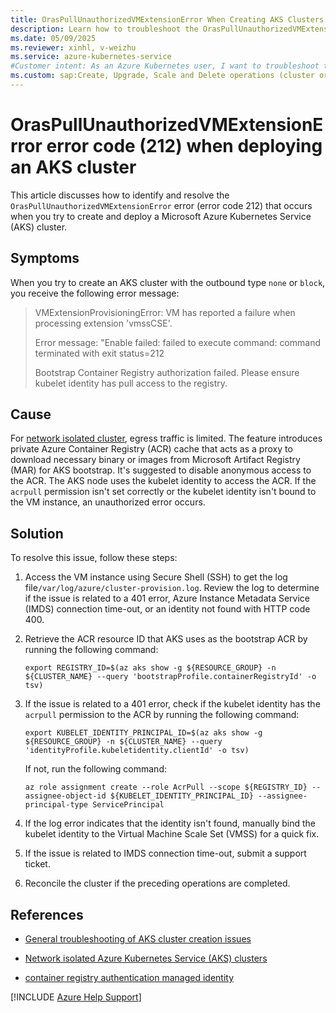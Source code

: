 ```yaml
---
title: OrasPullUnauthorizedVMExtensionError When Creating AKS Clusters
description: Learn how to troubleshoot the OrasPullUnauthorizedVMExtensionError error (212) when you try to create and deploy an Azure Kubernetes Service (AKS) cluster.
ms.date: 05/09/2025
ms.reviewer: xinhl, v-weizhu
ms.service: azure-kubernetes-service
#Customer intent: As an Azure Kubernetes user, I want to troubleshoot the OrasPullUnauthorizedVMExtensionError error code (OrasPullUnauthorizedVMExtensionError (212)) so that I can successfully create and deploy an Azure Kubernetes Service (AKS) cluster.
ms.custom: sap:Create, Upgrade, Scale and Delete operations (cluster or nodepool)
---
```

# OrasPullUnauthorizedVMExtensionError error code (212) when deploying an AKS cluster

This article discusses how to identify and resolve the `OrasPullUnauthorizedVMExtensionError` error (error code 212) that occurs when you try to create and deploy a Microsoft Azure Kubernetes Service (AKS) cluster.

## Symptoms

When you try to create an AKS cluster with the outbound type `none` or `block`, you receive the following error message:

> VMExtensionProvisioningError: VM has reported a failure when processing extension 'vmssCSE'.
>
> Error message: "Enable failed: failed to execute command: command terminated with exit status=212
>
> Bootstrap Container Registry authorization failed. Please ensure kubelet identity has pull access to the registry.

## Cause

For [network isolated cluster](/azure/aks/concepts-network-isolated), egress traffic is limited. The feature introduces private Azure Container Registry (ACR) cache that acts as a proxy to download necessary binary or images from Microsoft Artifact Registry (MAR) for AKS bootstrap. It's suggested to disable anonymous access to the ACR. The AKS node uses the kubelet identity to access the ACR. If the `acrpull` permission isn't set correctly or the kubelet identity isn't bound to the VM instance, an unauthorized error occurs.

## Solution

To resolve this issue, follow these steps:

1. Access the VM instance using Secure Shell (SSH) to get the log file`/var/log/azure/cluster-provision.log`. Review the log to determine if the issue is related to a 401 error, Azure Instance Metadata Service (IMDS) connection time-out, or an identity not found with HTTP code 400.

2. Retrieve the ACR resource ID that AKS uses as the bootstrap ACR by running the following command:

    ```console
    export REGISTRY_ID=$(az aks show -g ${RESOURCE_GROUP} -n ${CLUSTER_NAME} --query 'bootstrapProfile.containerRegistryId' -o tsv)
    ```

3. If the issue is related to a 401 error, check if the kubelet identity has the `acrpull` permission to the ACR by running the following command:

    ```console
    export KUBELET_IDENTITY_PRINCIPAL_ID=$(az aks show -g ${RESOURCE_GROUP} -n ${CLUSTER_NAME} --query 'identityProfile.kubeletidentity.clientId' -o tsv)
    ```

    If not, run the following command:

    ```console
    az role assignment create --role AcrPull --scope ${REGISTRY_ID} --assignee-object-id ${KUBELET_IDENTITY_PRINCIPAL_ID} --assignee-principal-type ServicePrincipal
    ```

4. If the log error indicates that the identity isn't found, manually bind the kubelet identity to the Virtual Machine Scale Set (VMSS) for a quick fix.

5. If the issue is related to IMDS connection time-out, submit a support ticket.
6. Reconcile the cluster if the preceding operations are completed.

## References

- [General troubleshooting of AKS cluster creation issues](../create-upgrade-delete/troubleshoot-aks-cluster-creation-issues.md)

- [Network isolated Azure Kubernetes Service (AKS) clusters](/azure/aks/concepts-network-isolated)

- [container registry authentication managed identity](/azure/container-registry/container-registry-authentication-managed-identity)

[!INCLUDE [Azure Help Support](../../../includes/azure-help-support.md)]
